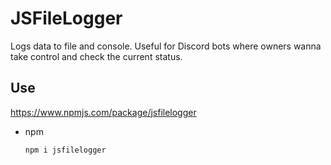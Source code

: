 # JSFileLogger
 Logs data to file and console. Useful for Discord bots where owners wanna take control and check the current status.

## Use 
https://www.npmjs.com/package/jsfilelogger
* npm
  ```sh
  npm i jsfilelogger
  ```

